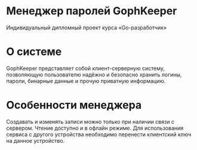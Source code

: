 # Менеджер паролей GophKeeper

Индивидуальный дипломный проект курса «Go-разработчик»

# О системе

GophKeeper представляет собой клиент-серверную систему, позволяющую пользователю надёжно и безопасно хранить логины, пароли, бинарные данные и прочую приватную информацию.

# Особенности менеджера
Создавать и изменять записи можно только при наличии связи с сервером. Чтение доступно и в офлайн режиме.
Для использования сервиса с другого устройства необходимо перенести клиентский ключ на данное устройство. 